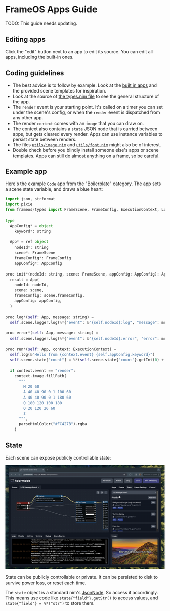 # FrameOS Apps Guide

TODO: This guide needs updating.

## Editing apps

Click the "edit" button next to an app to edit its source. You can edit all apps, including the built-in ones.

## Coding guidelines

- The best advice is to follow by example. Look at the [built in apps](https://github.com/FrameOS/frameos/tree/main/frameos/src/apps) and the provided scene templates for inspiration.
- Look at the source of [the types.nim file](https://github.com/FrameOS/frameos/blob/main/frameos/src/frameos/types.nim#L83) to see the general structure of the app.
- The `render` event is your starting point. It's called on a timer you can set under the scene's config, or when the `render` event is dispatched from any other app.
- The render `context` comes with an `image` that you can draw on.  
- The context also contains a `state` JSON node that is carried between apps, but gets cleared every render. Apps can use instance variables to persist state between renders.
- The files [`utils/image.nim`](https://github.com/FrameOS/frameos/blob/main/frameos/src/frameos/utils/image.nim) and  [`utils/font.nim`](https://github.com/FrameOS/frameos/blob/main/frameos/src/frameos/utils/font.nim) might also be of interest.
- Double check before you blindly install someone else's apps or scene templates. Apps can still do almost anything on a frame, so be careful. 

## Example app

Here's the example `Code` app from the "Boilerplate" category. The app sets a scene state variable, and draws a blue heart:

```python
import json, strformat
import pixie
from frameos/types import FrameScene, FrameConfig, ExecutionContext, Logger

type
  AppConfig* = object
    keyword*: string

  App* = ref object
    nodeId*: string
    scene*: FrameScene
    frameConfig*: FrameConfig
    appConfig*: AppConfig

proc init*(nodeId: string, scene: FrameScene, appConfig: AppConfig): App =
  result = App(
    nodeId: nodeId,
    scene: scene,
    frameConfig: scene.frameConfig,
    appConfig: appConfig,
  )

proc log*(self: App, message: string) =
  self.scene.logger.log(%*{"event": &"{self.nodeId}:log", "message": message})

proc error*(self: App, message: string) =
  self.scene.logger.log(%*{"event": &"{self.nodeId}:error", "error": message})

proc run*(self: App, context: ExecutionContext) =
  self.log(&"Hello from {context.event} {self.appConfig.keyword}")
  self.scene.state["count"] = %*(self.scene.state{"count"}.getInt(0) + 1)

  if context.event == "render":
    context.image.fillPath(
      """
        M 20 60
        A 40 40 90 0 1 100 60
        A 40 40 90 0 1 180 60
        Q 180 120 100 180
        Q 20 120 20 60
        z
      """,
      parseHtmlColor("#FC427B").rgba
    )
```

## State

Each scene can expose publicly controllable state:

![State](../../_img/state.gif)

State can be publicly controllable or private. It can be persisted to disk to survive power loss, or reset each time.

The `state` object is a standard nim's [JsonNode](https://nim-lang.org/docs/json.html). So access it accordingly. This means use code like `state{"field"}.getStr()` to access values, and `state{"field"} = %*("str")` to store them.
